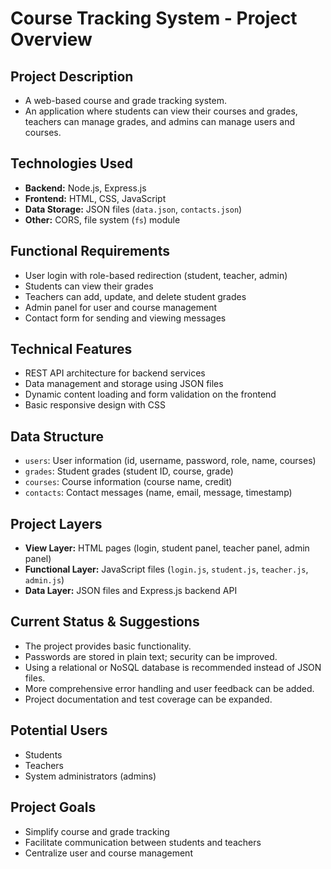 # Course Tracking System - Project Overview

## Project Description
- A web-based course and grade tracking system.
- An application where students can view their courses and grades, teachers can manage grades, and admins can manage users and courses.

## Technologies Used
- **Backend:** Node.js, Express.js
- **Frontend:** HTML, CSS, JavaScript
- **Data Storage:** JSON files (`data.json`, `contacts.json`)
- **Other:** CORS, file system (`fs`) module

## Functional Requirements
- User login with role-based redirection (student, teacher, admin)
- Students can view their grades
- Teachers can add, update, and delete student grades
- Admin panel for user and course management
- Contact form for sending and viewing messages

## Technical Features
- REST API architecture for backend services
- Data management and storage using JSON files
- Dynamic content loading and form validation on the frontend
- Basic responsive design with CSS

## Data Structure
- `users`: User information (id, username, password, role, name, courses)
- `grades`: Student grades (student ID, course, grade)
- `courses`: Course information (course name, credit)
- `contacts`: Contact messages (name, email, message, timestamp)

## Project Layers
- **View Layer:** HTML pages (login, student panel, teacher panel, admin panel)
- **Functional Layer:** JavaScript files (`login.js`, `student.js`, `teacher.js`, `admin.js`)
- **Data Layer:** JSON files and Express.js backend API

## Current Status & Suggestions
- The project provides basic functionality.
- Passwords are stored in plain text; security can be improved.
- Using a relational or NoSQL database is recommended instead of JSON files.
- More comprehensive error handling and user feedback can be added.
- Project documentation and test coverage can be expanded.

## Potential Users
- Students
- Teachers
- System administrators (admins)

## Project Goals
- Simplify course and grade tracking
- Facilitate communication between students and teachers
- Centralize user and course management